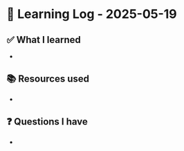 # 🧠 Learning Log - 2025-05-19

## ✅ What I learned

- 

## 📚 Resources used

- 

## ❓ Questions I have

- 
